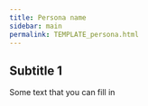 ```yaml
---
title: Persona name
sidebar: main
permalink: TEMPLATE_persona.html
---
```


## Subtitle 1

Some text that you can fill in